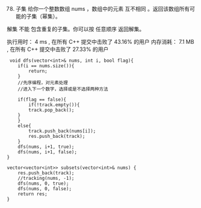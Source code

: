 78. 子集
给你一个整数数组 nums ，数组中的元素 互不相同 。返回该数组所有可能的子集（幂集）。

解集 不能 包含重复的子集。你可以按 任意顺序 返回解集。

执行用时：
4 ms
, 在所有 C++ 提交中击败了
43.16%
的用户
内存消耗：
7.1 MB
, 在所有 C++ 提交中击败了
27.33%
的用户

	 void dfs(vector<int>& nums, int i, bool flag){
        if(i == nums.size()){
            return;
        }
        //先序编程，对元素处理
        //进入下一个数字，选择或是不选择两种方法

        if(flag == false){
            if(!track.empty()){
            track.pop_back();
        }
        }
        else{
            track.push_back(nums[i]);
            res.push_back(track);
        }
        dfs(nums, i+1, true);
        dfs(nums, i+1, false);
    }

    vector<vector<int>> subsets(vector<int>& nums) {
        res.push_back(track);
        //tracking(nums, -1); 
        dfs(nums, 0, true);
        dfs(nums, 0, false);
        return res;
    }